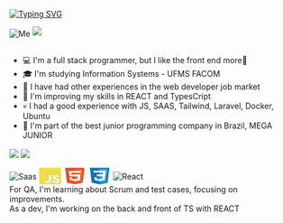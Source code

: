 [![Typing SVG](https://readme-typing-svg.herokuapp.com?font=Fira+Code&pause=1000&color=F72424&random=false&width=435&lines=Hello+Wolrd+%F0%9F%91%8B%F0%9F%8F%BE;Welcome+to+my+GitHub)](https://git.io/typing-svg)
<div>
  <img align="center" alt="Me" height="300" width="300" src="https://github.com/DjavanGabriel123/DjavanGabriel123/assets/142459468/c0d5b1af-f307-40dc-a081-068c2bd19b35">
  <a href="https://github.com/DjavanGabriel123" target="_blank"><img src="https://img.shields.io/badge/-LinkedIn-%230077B5?style=for-the-badge&logo=linkedin&logoColor=white" target="_blank"></a> 
</div>

##
- 💻 I'm a full stack programmer, but I like the front end more👀
- 🎓 I'm studying Information Systems - UFMS FACOM
- 📖 I have had other experiences in the web developer job market
- 🌱 I'm improving my skills in REACT and TypesCript
- 💀 I had a good experience with JS, SAAS, Tailwind, Laravel, Docker, Ubuntu
- 🦆 I'm part of the best junior programming company in Brazil, MEGA JUNIOR

<div>
  <img height=200 align="center" src="https://github-readme-stats.vercel.app/api?username=DjavanGabriel123&show_icons=true&theme=transparent" />
  <img height=200 align="center" src="https://github-readme-stats.vercel.app/api/top-langs/?username=DjavanGabriel123&layout=donut&theme=transparent&card_width=320" />
</div>

<div style="display: inline_block"><br>

  <img align="center" alt="Saas" height="30" width="40" src="https://github.com/DjavanGabriel123/DjavanGabriel123/assets/142459468/6b8719cb-bbfe-4556-8478-7387aa9bde24">
  <img align="center" alt="Js" height="30" width="40" src="https://raw.githubusercontent.com/devicons/devicon/master/icons/javascript/javascript-plain.svg">
  <img align="center" alt="HTML" height="30" width="40" src="https://raw.githubusercontent.com/devicons/devicon/master/icons/html5/html5-original.svg">
  <img align="center" alt="CSS" height="30" width="40" src="https://raw.githubusercontent.com/devicons/devicon/master/icons/css3/css3-original.svg">
  <img align="center" alt="React" height="30" width="40" src="https://github.com/DjavanGabriel123/DjavanGabriel123/assets/142459468/82345147-daf5-42a4-be46-097e4321f726">
</div>

<div>
  For QA, I'm learning about Scrum and test cases, focusing on improvements.
  </br>
  As a dev, I'm working on the back and front of TS with REACT
</div>



